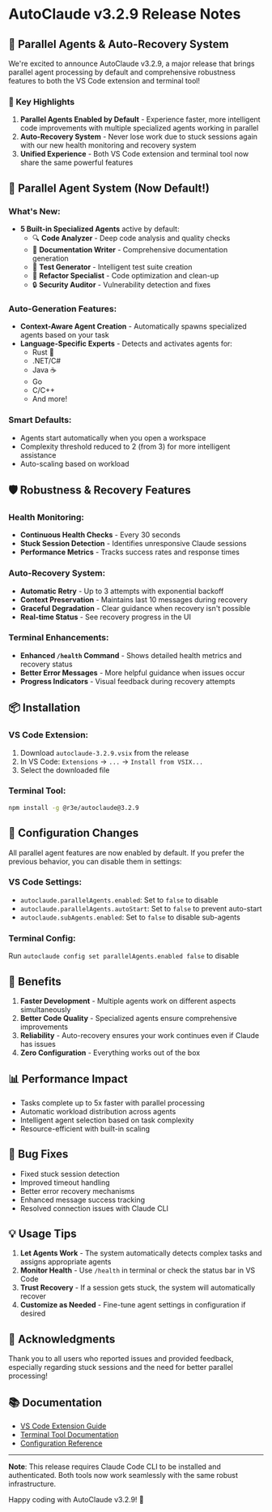 # AutoClaude v3.2.9 Release Notes

## 🚀 Parallel Agents & Auto-Recovery System

We're excited to announce AutoClaude v3.2.9, a major release that brings parallel agent processing by default and comprehensive robustness features to both the VS Code extension and terminal tool!

### 🎯 Key Highlights

1. **Parallel Agents Enabled by Default** - Experience faster, more intelligent code improvements with multiple specialized agents working in parallel
2. **Auto-Recovery System** - Never lose work due to stuck sessions again with our new health monitoring and recovery system
3. **Unified Experience** - Both VS Code extension and terminal tool now share the same powerful features

## 🤖 Parallel Agent System (Now Default!)

### What's New:
- **5 Built-in Specialized Agents** active by default:
  - 🔍 **Code Analyzer** - Deep code analysis and quality checks
  - 📝 **Documentation Writer** - Comprehensive documentation generation
  - 🧪 **Test Generator** - Intelligent test suite creation
  - 🔧 **Refactor Specialist** - Code optimization and clean-up
  - 🔒 **Security Auditor** - Vulnerability detection and fixes

### Auto-Generation Features:
- **Context-Aware Agent Creation** - Automatically spawns specialized agents based on your task
- **Language-Specific Experts** - Detects and activates agents for:
  - Rust 🦀
  - .NET/C# 
  - Java ☕
  - Go 
  - C/C++ 
  - And more!

### Smart Defaults:
- Agents start automatically when you open a workspace
- Complexity threshold reduced to 2 (from 3) for more intelligent assistance
- Auto-scaling based on workload

## 🛡️ Robustness & Recovery Features

### Health Monitoring:
- **Continuous Health Checks** - Every 30 seconds
- **Stuck Session Detection** - Identifies unresponsive Claude sessions
- **Performance Metrics** - Tracks success rates and response times

### Auto-Recovery System:
- **Automatic Retry** - Up to 3 attempts with exponential backoff
- **Context Preservation** - Maintains last 10 messages during recovery
- **Graceful Degradation** - Clear guidance when recovery isn't possible
- **Real-time Status** - See recovery progress in the UI

### Terminal Enhancements:
- **Enhanced `/health` Command** - Shows detailed health metrics and recovery status
- **Better Error Messages** - More helpful guidance when issues occur
- **Progress Indicators** - Visual feedback during recovery attempts

## 📦 Installation

### VS Code Extension:
1. Download `autoclaude-3.2.9.vsix` from the release
2. In VS Code: `Extensions` → `...` → `Install from VSIX...`
3. Select the downloaded file

### Terminal Tool:
```bash
npm install -g @r3e/autoclaude@3.2.9
```

## 🔧 Configuration Changes

All parallel agent features are now enabled by default. If you prefer the previous behavior, you can disable them in settings:

### VS Code Settings:
- `autoclaude.parallelAgents.enabled`: Set to `false` to disable
- `autoclaude.parallelAgents.autoStart`: Set to `false` to prevent auto-start
- `autoclaude.subAgents.enabled`: Set to `false` to disable sub-agents

### Terminal Config:
Run `autoclaude config set parallelAgents.enabled false` to disable

## 🎉 Benefits

1. **Faster Development** - Multiple agents work on different aspects simultaneously
2. **Better Code Quality** - Specialized agents ensure comprehensive improvements
3. **Reliability** - Auto-recovery ensures your work continues even if Claude has issues
4. **Zero Configuration** - Everything works out of the box

## 📊 Performance Impact

- Tasks complete up to 5x faster with parallel processing
- Automatic workload distribution across agents
- Intelligent agent selection based on task complexity
- Resource-efficient with built-in scaling

## 🐛 Bug Fixes

- Fixed stuck session detection
- Improved timeout handling
- Better error recovery mechanisms
- Enhanced message success tracking
- Resolved connection issues with Claude CLI

## 💡 Usage Tips

1. **Let Agents Work** - The system automatically detects complex tasks and assigns appropriate agents
2. **Monitor Health** - Use `/health` in terminal or check the status bar in VS Code
3. **Trust Recovery** - If a session gets stuck, the system will automatically recover
4. **Customize as Needed** - Fine-tune agent settings in configuration if desired

## 🙏 Acknowledgments

Thank you to all users who reported issues and provided feedback, especially regarding stuck sessions and the need for better parallel processing!

## 📚 Documentation

- [VS Code Extension Guide](https://github.com/r3e-network/AutoClaude)
- [Terminal Tool Documentation](https://www.npmjs.com/package/@r3e/autoclaude)
- [Configuration Reference](https://github.com/r3e-network/AutoClaude/wiki/Configuration)

---

**Note**: This release requires Claude Code CLI to be installed and authenticated. Both tools now work seamlessly with the same robust infrastructure.

Happy coding with AutoClaude v3.2.9! 🚀